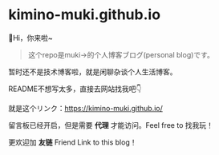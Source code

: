# kimino-muki.github.io

🤭Hi，你来啦~

> 这个repo是muki->的个人博客ブログ(personal blog)です。

暂时还不是技术博客啦，就是闲聊杂谈个人生活博客。

README不想写太多，直接去网站找我吧👇

就是这个リンク：<https://kimino-muki.github.io/>

留言板已经开启，但是需要 **代理** 才能访问。Feel free to 找我玩！

更欢迎加 **友链** Friend Link to this blog！
